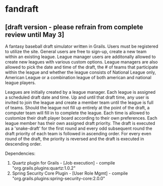 # fandraft 
 
## [draft version - please refrain from complete review until May 3]

A fantasy baseball draft simulator written in Grails.   Users must be registered to utilize the site.   General users are free to sign-up, create a new team within an existing league.   League manager users are additonally allowed to create new leagues with various custom options.   League managers are also allowed to pick the date and time of the draft, the # of teams that participate within the league and whether the league consists of National League only, American League or a combination league of both american and national league players.

Leagues are initially created by a league manager.  Each league is assigned a scheduled draft date and time.   Up and until that draft time, any user is invited to join the league and create a member team until the league is full of teams.   Should the league not fill up entirely at the point of the draft, a computer team will fill in to complete the league.  Each time is allowed to customize their draft player board according to their own preferences.   Each league member has their own assigned draft priority.   The draft is executed as a 'snake-draft' for the first round and every odd subsequent round the draft priority of each team is followed in ascending order.   For every even round of the draft, the priority is reversed and the draft is executed in descending order.

Dependencies:

1. Quartz plugin for Grails - [Job execution] - compile "org.grails.plugins:quartz:1.0.2"
2. Spring Security Core Plugin - [User Role Mgmt] - compile "org.grails.plugins:spring-security-core:2.0.0"
